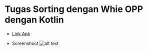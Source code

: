 # Tugas Sorting dengan Whie OPP dengan Kotlin 

- [Link Apk](https://github.com/maspamz/Tugas-Sorting-Android/raw/master/apk/Tugas_sorting.apk)

- Screenshoot
![alt text](https://raw.githubusercontent.com/maspamz/Tugas-Sorting-Android/master/screenshoot/1.png)
